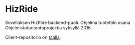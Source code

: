 # HizRide

Sovelluksen HizRide backend-puoli. Ohjelma tuotettiin osana Ohjelmistotuotantoprojektia syksyllä 2016.

Client-repositorio on [täällä](https://github.com/Ohtuprojekti2016-hizride/hizride-client/).
